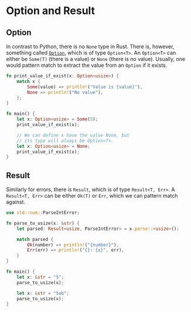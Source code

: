 # Option and Result

## Option
In contrast to Python, there is no `None` type in Rust. There is, however, something called [`Option`](https://doc.rust-lang.org/std/option/), which is of type `Option<T>`. An `Option<T>` can either be `Some(T)` (there is a value) or `None` (there is no value). Usually, one would pattern match to extract the value from an `Option` if it exists.

```rust
fn print_value_if_exist(x: Option<usize>) {
    match x {
        Some(value) => println!("Value is {value}"),
        None => println!("No value"),
    };
}

fn main() {
    let x: Option<usize> = Some(5);
    print_value_if_exist(x);

    // We can define x have the value None, but
    // its type will always be Option<T>.
    let x: Option<usize> = None;
    print_value_if_exist(x);
}
```

## Result
Similarly for errors, there is `Result`, which is of type `Result<T, Err>`. A `Result<T, Err>` can be either `Ok(T)` or `Err`, which we can pattern match against.

```rust
use std::num::ParseIntError;

fn parse_to_usize(x: &str) {
    let parsed: Result<usize, ParseIntError> = x.parse::<usize>();

    match parsed {
        Ok(number) => println!("{number}"),
        Err(err) => println!("{}: {x}", err),
    }
}

fn main() {
    let x: &str = "5";
    parse_to_usize(x);

    let x: &str = "5ab";
    parse_to_usize(x);
}
```
